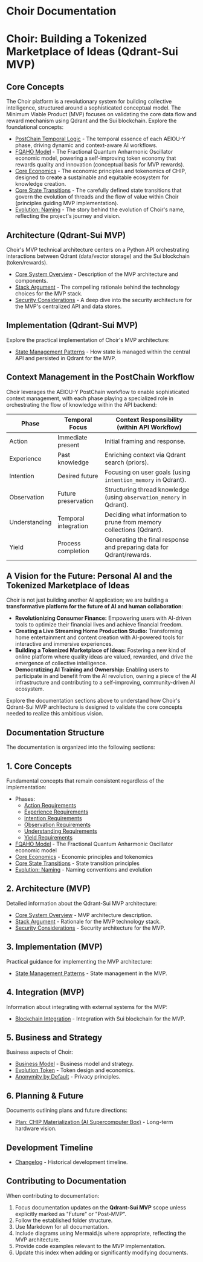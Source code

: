 # Choir Documentation

# Choir: Building a Tokenized Marketplace of Ideas (Qdrant-Sui MVP)

## Core Concepts

The Choir platform is a revolutionary system for building collective intelligence, structured around a sophisticated conceptual model. The Minimum Viable Product (MVP) focuses on validating the core data flow and reward mechanism using Qdrant and the Sui blockchain. Explore the foundational concepts:
- [PostChain Temporal Logic](postchain_temporal_logic.md) - The temporal essence of each AEIOU-Y phase, driving dynamic and context-aware AI workflows.
- [FQAHO Model](fqaho_visualization.md) - The Fractional Quantum Anharmonic Oscillator economic model, powering a self-improving token economy that rewards quality and innovation (conceptual basis for MVP rewards).
- [Core Economics](core_economics.md) - The economic principles and tokenomics of CHIP, designed to create a sustainable and equitable ecosystem for knowledge creation.
- [Core State Transitions](core_state_transitions.md) - The carefully defined state transitions that govern the evolution of threads and the flow of value within Choir (principles guiding MVP implementation).
- [Evolution: Naming](evolution_naming.md) - The story behind the evolution of Choir's name, reflecting the project's journey and vision.

## Architecture (Qdrant-Sui MVP)

Choir's MVP technical architecture centers on a Python API orchestrating interactions between Qdrant (data/vector storage) and the Sui blockchain (token/rewards).
- [Core System Overview](core_core.md) - Description of the MVP architecture and components.
- [Stack Argument](stack_argument.md) - The compelling rationale behind the technology choices for the MVP stack.
- [Security Considerations](security_considerations.md) - A deep dive into the security architecture for the MVP's centralized API and data stores.

## Implementation (Qdrant-Sui MVP)

Explore the practical implementation of Choir's MVP architecture:
- [State Management Patterns](state_management_patterns.md) - How state is managed within the central API and persisted in Qdrant for the MVP.

## Context Management in the PostChain Workflow

Choir leverages the AEIOU-Y PostChain workflow to enable sophisticated context management, with each phase playing a specialized role in orchestrating the flow of knowledge within the API backend:

| Phase         | Temporal Focus       | Context Responsibility (within API Workflow) |
| ------------- | -------------------- | -------------------------------------------- |
| Action        | Immediate present    | Initial framing and response.                |
| Experience    | Past knowledge       | Enriching context via Qdrant search (priors). |
| Intention     | Desired future       | Focusing on user goals (using `intention_memory` in Qdrant). |
| Observation   | Future preservation  | Structuring thread knowledge (using `observation_memory` in Qdrant). |
| Understanding | Temporal integration | Deciding what information to prune from memory collections (Qdrant). |
| Yield         | Process completion   | Generating the final response and preparing data for Qdrant/rewards. |

## A Vision for the Future: Personal AI and the Tokenized Marketplace of Ideas

Choir is not just building another AI application; we are building a **transformative platform for the future of AI and human collaboration**:

- **Revolutionizing Consumer Finance:** Empowering users with AI-driven tools to optimize their financial lives and achieve financial freedom.
- **Creating a Live Streaming Home Production Studio:** Transforming home entertainment and content creation with AI-powered tools for interactive and immersive experiences.
- **Building a Tokenized Marketplace of Ideas:** Fostering a new kind of online platform where quality ideas are valued, rewarded, and drive the emergence of collective intelligence.
- **Democratizing AI Training and Ownership:** Enabling users to participate in and benefit from the AI revolution, owning a piece of the AI infrastructure and contributing to a self-improving, community-driven AI ecosystem.

Explore the documentation sections above to understand how Choir's Qdrant-Sui MVP architecture is designed to validate the core concepts needed to realize this ambitious vision.

## Documentation Structure

The documentation is organized into the following sections:

## 1. Core Concepts

Fundamental concepts that remain consistent regardless of the implementation:
- Phases:
    - [Action Requirements](require_action_phase.md)
    - [Experience Requirements](require_experience_phase.md)
    - [Intention Requirements](require_intention_phase.md)
    - [Observation Requirements](require_observation_phase.md)
    - [Understanding Requirements](require_understanding_phase.md)
    - [Yield Requirements](require_yield_phase.md)
- [FQAHO Model](fqaho_visualization.md) - The Fractional Quantum Anharmonic Oscillator economic model
- [Core Economics](core_economics.md) - Economic principles and tokenomics
- [Core State Transitions](core_state_transitions.md) - State transition principles
- [Evolution: Naming](evolution_naming.md) - Naming conventions and evolution

## 2. Architecture (MVP)

Detailed information about the Qdrant-Sui MVP architecture:
- [Core System Overview](core_core.md) - MVP architecture description.
- [Stack Argument](stack_argument.md) - Rationale for the MVP technology stack.
- [Security Considerations](security_considerations.md) - Security architecture for the MVP.

## 3. Implementation (MVP)

Practical guidance for implementing the MVP architecture:
- [State Management Patterns](state_management_patterns.md) - State management in the MVP.

## 4. Integration (MVP)

Information about integrating with external systems for the MVP:
- [Blockchain Integration](blockchain_integration.md) - Integration with Sui blockchain for the MVP.


## 5. Business and Strategy

Business aspects of Choir:
- [Business Model](e_business.md) - Business model and strategy.
- [Evolution Token](evolution_token.md) - Token design and economics.
- [Anonymity by Default](plan_anonymity_by_default.md) - Privacy principles.

## 6. Planning & Future

Documents outlining plans and future directions:
- [Plan: CHIP Materialization (AI Supercomputer Box)](plan_chip_materialization.md) - Long-term hardware vision.

## Development Timeline

- [Changelog](CHANGELOG.md) - Historical development timeline.


## Contributing to Documentation

When contributing to documentation:

1.  Focus documentation updates on the **Qdrant-Sui MVP** scope unless explicitly marked as "Future" or "Post-MVP".
2.  Follow the established folder structure.
3.  Use Markdown for all documentation.
4.  Include diagrams using Mermaid.js where appropriate, reflecting the MVP architecture.
5.  Provide code examples relevant to the MVP implementation.
6.  Update this index when adding or significantly modifying documents.
